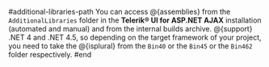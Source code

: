 #additional-libraries-path
You can access @{assemblies} from the `AdditionalLibraries` folder in the **Telerik® UI for ASP.NET AJAX** installation (automated and manual) and from the internal builds archive. @{support} .NET 4 and .NET 4.5, so depending on the target framework of your project, you need to take the @{isplural} from the `Bin40` or the `Bin45` or the `Bin462` folder respectively.
#end
